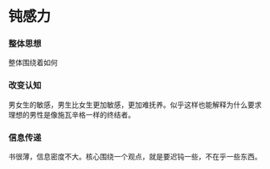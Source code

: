 # 钝感力

### 整体思想

整体围绕着如何



### 改变认知

男女生的敏感，男生比女生更加敏感，更加难抚养。似乎这样也能解释为什么要求理想的男性是像施瓦辛格一样的终结者。



### 信息传递

书很薄，信息密度不大。核心围绕一个观点，就是要迟钝一些，不在乎一些东西。


